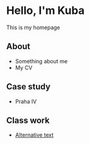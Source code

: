 # Hello, I'm Kuba

This is my homepage


## About

- Something about me
- My CV


## Case study

- Praha IV


## Class work

- [Alternative text](01-alternative-text/index.md)

